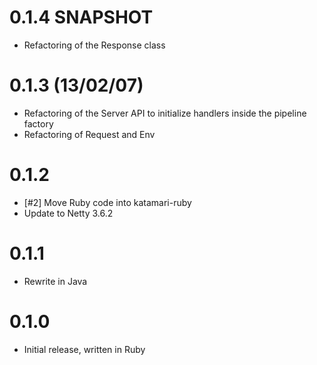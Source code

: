 # 0.1.4 SNAPSHOT

* Refactoring of the Response class

# 0.1.3 (13/02/07)

* Refactoring of the Server API to initialize handlers inside the pipeline factory
* Refactoring of Request and Env

# 0.1.2

* [#2] Move Ruby code into katamari-ruby
* Update to Netty 3.6.2

# 0.1.1

* Rewrite in Java

# 0.1.0

* Initial release, written in Ruby